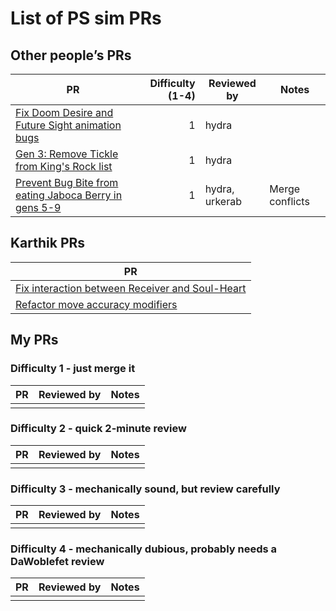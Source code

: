 # List of PS sim PRs

## Other people’s PRs

| PR | Difficulty (1-4) | Reviewed by | Notes |
| --- | ---: | --- | --- |
| [Fix Doom Desire and Future Sight animation bugs](https://github.com/smogon/pokemon-showdown/pull/11382) | 1 | hydra | |
| [Gen 3: Remove Tickle from King's Rock list](https://github.com/smogon/pokemon-showdown/pull/11479) | 1 | hydra | |
| [Prevent Bug Bite from eating Jaboca Berry in gens 5-9](https://github.com/smogon/pokemon-showdown/pull/11363) | 1 | hydra, urkerab | Merge conflicts |

## Karthik PRs
| PR |
| --- |
| [Fix interaction between Receiver and Soul-Heart](https://github.com/smogon/pokemon-showdown/pull/11299) |
| [Refactor move accuracy modifiers](https://github.com/smogon/pokemon-showdown/pull/11263) |

## My PRs

### Difficulty 1 - just merge it
| PR | Reviewed by | Notes |
| --- | --- | --- |
| | | |

### Difficulty 2 - quick 2-minute review
| PR | Reviewed by | Notes |
| --- | --- | --- |
| | | |

### Difficulty 3 - mechanically sound, but review carefully
| PR | Reviewed by | Notes |
| --- | --- | --- |
| | | |

### Difficulty 4 - mechanically dubious, probably needs a DaWoblefet review
| PR | Reviewed by | Notes |
| --- | --- | --- |
| | | |

